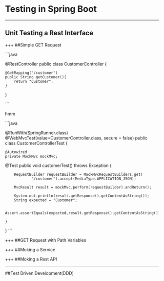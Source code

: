 # Testing in Spring Boot


---
## Unit Testing a Rest Interface



+++
##Simple GET Request 



´´´java

@RestController
public class CustomerController {

    @GetMapping("/customer")
    public String getCustomer(){
        return "Customer";
    }

}

´´´

hmm

´´´java


@RunWith(SpringRunner.class)
@WebMvcTest(value=CustomerController.class, secure = false)
public class CustomerControllerTest {


    @Autowired
    private MockMvc mockMvc;


 @Test
    public void customerTest() throws Exception {

        RequestBuilder requestBuilder = MockMvcRequestBuilders.get(
                "/customer").accept(MediaType.APPLICATION_JSON);

        MvcResult result = mockMvc.perform(requestBuilder).andReturn();

        System.out.println(result.getResponse().getContentAsString());
        String expected = "Customer";

        Assert.assertEquals(expected,result.getResponse().getContentAsString());

    }
}
´´´

+++
##GET Request with Path Variables


+++
##Moking a Service

+++
##Moking a Rest API


---
##Test Driven Development(DDD)

